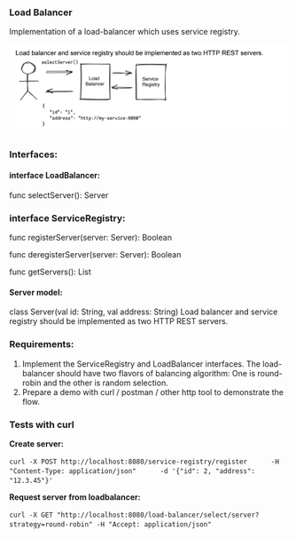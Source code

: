 ### Load Balancer

Implementation of a load-balancer which uses service registry.

![img.png](diagram.png)

### Interfaces:
#### interface LoadBalancer: 
func selectServer(): Server

### interface ServiceRegistry:

func registerServer(server: Server): Boolean

func deregisterServer(server: Server): Boolean

func getServers(): List<Server>


#### Server model:

class Server(val id: String, val address: String)
Load balancer and service registry should be implemented as two HTTP REST servers.

### Requirements:
1. Implement the ServiceRegistry and LoadBalancer interfaces. The load-balancer should
   have two flavors of balancing algorithm: One is round-robin and the other is random
   selection.
2. Prepare a demo with curl / postman / other http tool to demonstrate the flow.

### Tests with curl

**Create server:**

`curl -X POST http://localhost:8080/service-registry/register      -H "Content-Type: application/json"      -d '{"id": 2, "address": "12.3.45"}'
`

**Request server from loadbalancer:**

`curl -X GET "http://localhost:8080/load-balancer/select/server?strategy=round-robin" -H "Accept: application/json"
`
